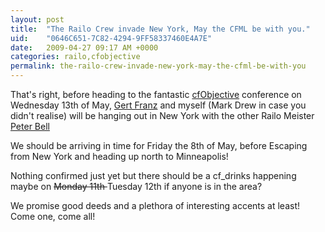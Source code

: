 ```yaml
---
layout: post
title:  "The Railo Crew invade New York, May the CFML be with you."
uid:	"0646C651-7C82-4294-9FF58337460E4A7E"
date:   2009-04-27 09:17 AM +0000
categories: railo,cfobjective
permalink: the-railo-crew-invade-new-york-may-the-cfml-be-with-you
---
```

<p>That's right, before heading to the fantastic <a href="http://www.cfobjective.com/">cfObjective</a> conference on Wednesday 13th of May, <a href="http://www.railo.ch/blog/">Gert Franz</a> and myself (Mark Drew in case you didn't realise) will be hanging out in New York with the other Railo Meister <a href="http://www.pbell.com/">Peter Bell</a></p>
<p>We should be arriving in time for Friday the 8th of May, before Escaping from New York and heading up north to Minneapolis! </p>
<p>Nothing confirmed just yet but there should be a cf_drinks happening maybe on <span style="text-decoration: line-through;"> Monday 11th </span> Tuesday 12th if anyone is in the area? </p>
<p>We promise good deeds and a plethora of interesting accents at least! Come one, come all!</p>